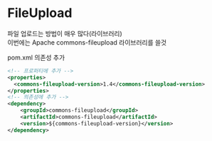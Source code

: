 # FileUpload

파일 업로드는 방법이 매우 많다(라이브러리)  
이번에는 Apache commons-fileupload 라이브러리를 쓸것

pom.xml 의존성 추가

```xml
<!-- 프로퍼티에 추가 -->
<properties>
  <commons-fileupload-version>1.4</commons-fileupload-version>
</properties>
<!-- 의존성에 추가 -->
<dependency>
    <groupId>commons-fileupload</groupId>
    <artifactId>commons-fileupload</artifactId>
    <version>${commons-fileupload-version}</version>
</dependency>
```
